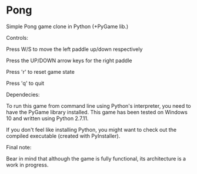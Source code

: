 # Pong
Simple Pong game clone in Python (+PyGame lib.)

Controls:

Press W/S to move the left paddle up/down respectively

Press the UP/DOWN arrow keys for the right paddle

Press 'r' to reset game state

Press 'q' to quit

Dependecies:

To run this game from command line using Python's interpreter, you need to have the PyGame library installed. This game has been 
tested on Windows 10 and written using Python 2.7.11.

If you don't feel like installing Python, you might want to check out the compiled executable (created with PyInstaller).

Final note:

Bear in mind that although the game is fully functional, its architecture is a work in progress.
